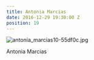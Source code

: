 ```yaml
---
title: Antonia Marcias
date: 2016-12-29 19:30:00 Z
position: 19
---
```


![antonia_marcias10-55df0c.jpg](/uploads/antonia_marcias10-55df0c.jpg)

Antonia Marcias
